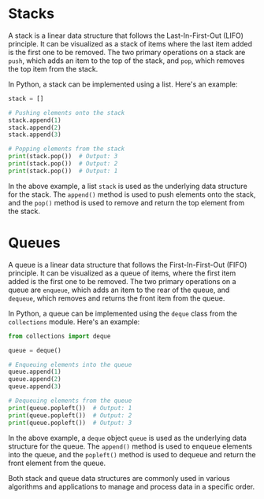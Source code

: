 # Stacks

A stack is a linear data structure that follows the Last-In-First-Out (LIFO) principle. It can be visualized as a stack of items where the last item added is the first one to be removed. The two primary operations on a stack are `push`, which adds an item to the top of the stack, and `pop`, which removes the top item from the stack. 

In Python, a stack can be implemented using a list. Here's an example:

```python
stack = []

# Pushing elements onto the stack
stack.append(1)
stack.append(2)
stack.append(3)

# Popping elements from the stack
print(stack.pop())  # Output: 3
print(stack.pop())  # Output: 2
print(stack.pop())  # Output: 1
```

In the above example, a list `stack` is used as the underlying data structure for the stack. The `append()` method is used to push elements onto the stack, and the `pop()` method is used to remove and return the top element from the stack.

# Queues

A queue is a linear data structure that follows the First-In-First-Out (FIFO) principle. It can be visualized as a queue of items, where the first item added is the first one to be removed. The two primary operations on a queue are `enqueue`, which adds an item to the rear of the queue, and `dequeue`, which removes and returns the front item from the queue.

In Python, a queue can be implemented using the `deque` class from the `collections` module. Here's an example:

```python
from collections import deque

queue = deque()

# Enqueuing elements into the queue
queue.append(1)
queue.append(2)
queue.append(3)

# Dequeuing elements from the queue
print(queue.popleft())  # Output: 1
print(queue.popleft())  # Output: 2
print(queue.popleft())  # Output: 3
```

In the above example, a `deque` object `queue` is used as the underlying data structure for the queue. The `append()` method is used to enqueue elements into the queue, and the `popleft()` method is used to dequeue and return the front element from the queue.

Both stack and queue data structures are commonly used in various algorithms and applications to manage and process data in a specific order.